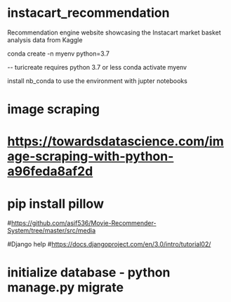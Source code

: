 # instacart_recommendation
Recommendation engine website showcasing the Instacart market basket analysis data from Kaggle

conda create -n myenv python=3.7

-- turicreate requires python 3.7 or less
conda activate myenv


install nb_conda to use the environment with jupter notebooks

# image scraping 
# https://towardsdatascience.com/image-scraping-with-python-a96feda8af2d
#  pip install pillow


#https://github.com/asif536/Movie-Recommender-System/tree/master/src/media


#Django help
#https://docs.djangoproject.com/en/3.0/intro/tutorial02/
# initialize database - python manage.py migrate
